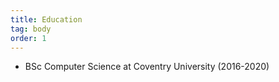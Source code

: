 ```yaml
---
title: Education
tag: body
order: 1
---
```


* BSc Computer Science at Coventry University (2016-2020)

